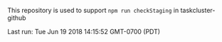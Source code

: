 This repository is used to support `npm run checkStaging` in taskcluster-github

Last run: Tue Jun 19 2018 14:15:52 GMT-0700 (PDT)